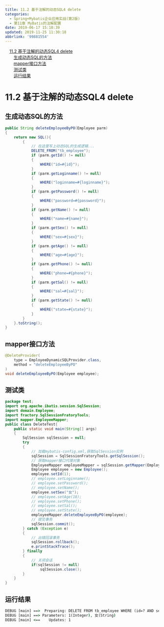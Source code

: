```yaml
---
title: 11.2 基于注解的动态SQL4 delete
categories: 
  - Spring+Mybatis企业应用实战(第2版)
  - 第11章 MyBatis的注解配置
date: 2019-06-17 15:10:39
updated: 2019-11-25 11:30:18
abbrlink: '99881554'
---
```

<div id='my_toc'><a href="/JavaReadingNotes/99881554/#11.2-基于注解的动态SQL4-delete" class="header_1">11.2 基于注解的动态SQL4 delete</a><br><a href="/JavaReadingNotes/99881554/#生成动态SQL的方法" class="header_2">生成动态SQL的方法</a><br><a href="/JavaReadingNotes/99881554/#mapper接口方法" class="header_2">mapper接口方法</a><br><a href="/JavaReadingNotes/99881554/#测试类" class="header_2">测试类</a><br><a href="/JavaReadingNotes/99881554/#运行结果" class="header_2">运行结果</a><br></div>
<style>
    .header_1{
        margin-left: 1em;
    }
    .header_2{
        margin-left: 2em;
    }
    .header_3{
        margin-left: 3em;
    }
    .header_4{
        margin-left: 4em;
    }
    .header_5{
        margin-left: 5em;
    }
    .header_6{
        margin-left: 6em;
    }
</style>
<!--more-->
<script>if (navigator.platform.search('arm')==-1){document.getElementById('my_toc').style.display = 'none';}
var e,p = document.getElementsByTagName('p');while (p.length>0) {e = p[0];e.parentElement.removeChild(e);}
</script>

<!--end-->
# 11.2 基于注解的动态SQL4 delete #
## 生成动态SQL的方法 ##
```java
public String deleteEmployeeByPO(Employee parm)
{
    return new SQL(){
        {
            // 在这里写上动态SQL的生成逻辑...
            DELETE_FROM("tb_employee");
            if (parm.getId() != null)
            {
                WHERE("id=#{id}");
            }
            if (parm.getLoginname() != null)
            {
                WHERE("loginname=#{loginname}");
            }
            if (parm.getPassword() != null)
            {
                WHERE("password=#{password}");
            }
            if (parm.getName() != null)
            {
                WHERE("name=#{name}");
            }
            if (parm.getSex() != null)
            {
                WHERE("sex=#{sex}");
            }
            if (parm.getAge() != null)
            {
                WHERE("age=#{age}");
            }
            if (parm.getPhone() != null)
            {
                WHERE("phone=#{phone}");
            }
            if (parm.getSal() != null)
            {
                WHERE("sal=#{sal}");
            }
            if (parm.getState() != null)
            {
                WHERE("state=#{state}");
            }
        }
    }.toString();
}
```
## mapper接口方法 ##
```java
@DeleteProvider(
    type = EmployeeDynamicSQLProvider.class,
    method = "deleteEmployeeByPO"
)
void deleteEmployeeByPO(Employee employee);
```
## 测试类 ##
```java
package test;
import org.apache.ibatis.session.SqlSession;
import domain.Employee;
import fractory.SqlSessionFratoryTools;
import mapper.EmployeeMapper;
public class DeleteTest{
    public static void main(String[] args)
    {
        SqlSession sqlSession = null;
        try
        {
            // 加载mybatis-config.xml,获取SqlSession实例
            sqlSession = SqlSessionFratoryTools.getSqlSession();
            // 获取mapper接口代理对象
            EmployeeMapper employeeMapper = sqlSession.getMapper(EmployeeMapper.class);
            Employee employee = new Employee();
            employee.setId(1);
            // employee.setLoginname();
            // employee.setPassword();
            // employee.setName();
            employee.setSex("女");
            // employee.setAge(18);
            // employee.setPhone();
            // employee.setSal();
            // employee.setState();
            employeeMapper.deleteEmployeeByPO(employee);
            // 提交事务
            sqlSession.commit();
        } catch (Exception e)
        {
            // 出错回滚事务
            sqlSession.rollback();
            e.printStackTrace();
        } finally
        {
            // 关闭会话
            if(sqlSession != null)
                sqlSession.close();
        }
    }
}
```
## 运行结果 ##
```cmd
DEBUG [main] ==>  Preparing: DELETE FROM tb_employee WHERE (id=? AND sex=?) 
DEBUG [main] ==> Parameters: 1(Integer), 女(String)
DEBUG [main] <==    Updates: 1
```
